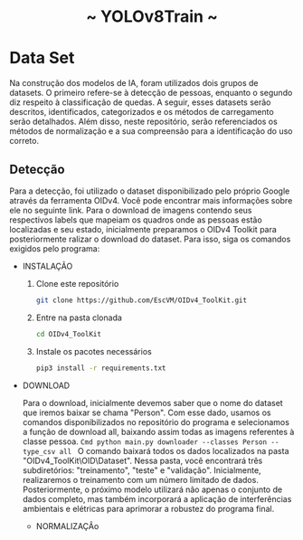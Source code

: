 
<h1 align="center"> ~ YOLOv8Train ~ </h1>

# Data Set

  Na construção dos modelos de IA, foram utilizados dois grupos de datasets. O primeiro refere-se à detecção de pessoas, enquanto o segundo diz respeito à classificação de quedas. A seguir, esses datasets serão descritos, identificados, categorizados e os métodos de carregamento serão detalhados. Além disso, neste repositório, serão referenciados os métodos de normalização e a sua compreensão para a identificação do uso correto.

  ## Detecção
    
   Para a detecção, foi utilizado o dataset disponibilizado pelo próprio Google através da ferramenta OIDv4. Você pode encontrar mais informações sobre ele no seguinte link. Para o download de imagens contendo seus respectivos labels que mapeiam os quadros onde as pessoas estão localizadas e seu estado, inicialmente preparamos o OIDv4 Toolkit para posteriormente ralizar o download do dataset. Para isso, siga os comandos exigidos pelo programa:
    
  - INSTALAÇÃO
    
    1. Clone este repositório
        ```bash
        git clone https://github.com/EscVM/OIDv4_ToolKit.git
        ```
    2. Entre na pasta clonada
        ```bash
        cd OIDv4_ToolKit
        ```
    3. Instale os pacotes necessários
        ```bash
        pip3 install -r requirements.txt
        ```
    
  - DOWNLOAD
    
    Para o download, inicialmente devemos saber que o nome do dataset que iremos baixar se chama "Person". Com esse dado, usamos os comandos disponibilizados no repositório do programa e selecionamos a função de download all, baixando assim todas as imagens referentes à classe pessoa.
        ```Cmd
        python main.py downloader --classes Person --type_csv all
        ```
        O comando baixará todos os dados localizados na pasta "OIDv4_ToolKit\OID\Dataset". Nessa pasta, você encontrará três subdiretórios: "treinamento", "teste" e "validação". Inicialmente, realizaremos o treinamento com um número limitado de dados. Posteriormente, o próximo modelo utilizará não apenas o conjunto de dados completo, mas também incorporará a aplicação de interferências ambientais e elétricas para aprimorar a robustez do programa final.
    - NORMALIZAÇÂo
        
